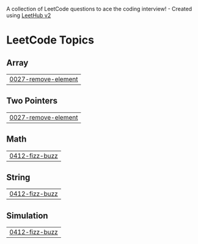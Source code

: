 A collection of LeetCode questions to ace the coding interview! - Created using [LeetHub v2](https://github.com/arunbhardwaj/LeetHub-2.0)
<!---LeetCode Topics Start-->
# LeetCode Topics
## Array
|  |
| ------- |
| [0027-remove-element](https://github.com/coderobel/dsa/tree/master/0027-remove-element) |
## Two Pointers
|  |
| ------- |
| [0027-remove-element](https://github.com/coderobel/dsa/tree/master/0027-remove-element) |
## Math
|  |
| ------- |
| [0412-fizz-buzz](https://github.com/coderobel/dsa/tree/master/0412-fizz-buzz) |
## String
|  |
| ------- |
| [0412-fizz-buzz](https://github.com/coderobel/dsa/tree/master/0412-fizz-buzz) |
## Simulation
|  |
| ------- |
| [0412-fizz-buzz](https://github.com/coderobel/dsa/tree/master/0412-fizz-buzz) |
<!---LeetCode Topics End-->